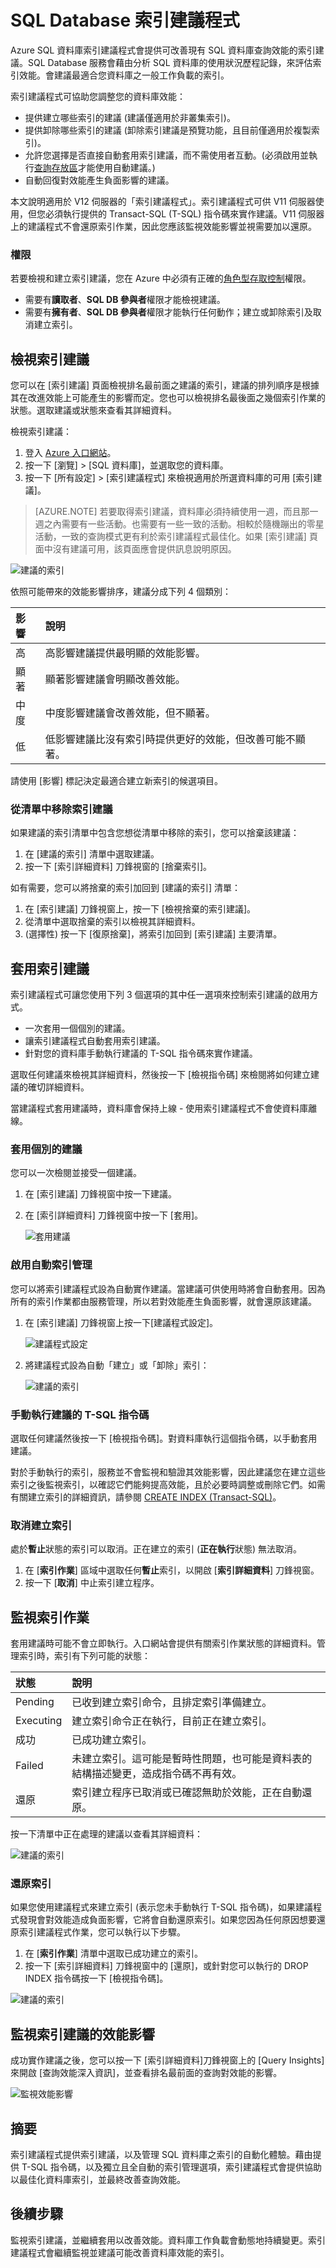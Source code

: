 <properties 
   pageTitle="Azure SQL Database 索引建議程式" 
   description="Azure SQL Database 索引建議程式會建議新的索引給現有 SQL Database 來改善目前的查詢效能。" 
   services="sql-database" 
   documentationCenter="" 
   authors="stevestein" 
   manager="jeffreyg" 
   editor="monicar"/>

<tags
   ms.service="sql-database"
   ms.devlang="na"
   ms.topic="article"
   ms.tgt_pltfrm="na"
   ms.workload="data-management" 
   ms.date="01/23/2015"
   ms.author="sstein"/>

# SQL Database 索引建議程式

Azure SQL 資料庫索引建議程式會提供可改善現有 SQL 資料庫查詢效能的索引建議。SQL Database 服務會藉由分析 SQL 資料庫的使用狀況歷程記錄，來評估索引效能。會建議最適合您資料庫之一般工作負載的索引。

索引建議程式可協助您調整您的資料庫效能：

- 提供建立哪些索引的建議 (建議僅適用於非叢集索引)。
- 提供卸除哪些索引的建議 (卸除索引建議是預覽功能，且目前僅適用於複製索引)。
- 允許您選擇是否直接自動套用索引建議，而不需使用者互動。(必須啟用並執行[查詢存放區](https://msdn.microsoft.com/library/dn817826.aspx)才能使用自動建議。)
- 自動回復對效能產生負面影響的建議。 


本文說明適用於 V12 伺服器的「索引建議程式」。索引建議程式可供 V11 伺服器使用，但您必須執行提供的 Transact-SQL (T-SQL) 指令碼來實作建議。V11 伺服器上的建議程式不會還原索引作業，因此您應該監視效能影響並視需要加以還原。


### 權限

若要檢視和建立索引建議，您在 Azure 中必須有正確的[角色型存取控制](role-based-access-control-configure.md)權限。

- 需要有**讀取者**、**SQL DB 參與者**權限才能檢視建議。
- 需要有**擁有者**、**SQL DB 參與者**權限才能執行任何動作；建立或卸除索引及取消建立索引。


## 檢視索引建議

您可以在 [索引建議] 頁面檢視排名最前面之建議的索引，建議的排列順序是根據其在改進效能上可能產生的影響而定。您也可以檢視排名最後面之幾個索引作業的狀態。選取建議或狀態來查看其詳細資料。

檢視索引建議：

1. 登入 [Azure 入口網站](https://portal.azure.com/)。
2. 按一下 [瀏覽] > [SQL 資料庫]，並選取您的資料庫。
5. 按一下 [所有設定] > [索引建議程式] 來檢視適用於所選資料庫的可用 [索引建議]。

> [AZURE.NOTE] 若要取得索引建議，資料庫必須持續使用一週，而且那一週之內需要有一些活動。也需要有一些一致的活動。相較於隨機蹦出的零星活動，一致的查詢模式更有利於索引建議程式最佳化。如果 [索引建議] 頁面中沒有建議可用，該頁面應會提供訊息說明原因。

![建議的索引](./media/sql-database-index-advisor/recommendations.png)

依照可能帶來的效能影響排序，建議分成下列 4 個類別：

| 影響 | 說明 |
| :--- | :--- |
| 高 | 高影響建議提供最明顯的效能影響。 |
| 顯著 | 顯著影響建議會明顯改善效能。 |
| 中度 | 中度影響建議會改善效能，但不顯著。 |
| 低 | 低影響建議比沒有索引時提供更好的效能，但改善可能不顯著。 
請使用 [影響] 標記決定最適合建立新索引的候選項目。


### 從清單中移除索引建議

如果建議的索引清單中包含您想從清單中移除的索引，您可以捨棄該建議：

1. 在 [建議的索引] 清單中選取建議。
2. 按一下 [索引詳細資料] 刀鋒視窗的 [捨棄索引]。


如有需要，您可以將捨棄的索引加回到 [建議的索引] 清單：

1. 在 [索引建議] 刀鋒視窗上，按一下 [檢視捨棄的索引建議]。
1. 從清單中選取捨棄的索引以檢視其詳細資料。
1. (選擇性) 按一下 [復原捨棄]，將索引加回到 [索引建議] 主要清單。



## 套用索引建議

索引建議程式可讓您使用下列 3 個選項的其中任一選項來控制索引建議的啟用方式。

- 一次套用一個個別的建議。
- 讓索引建議程式自動套用索引建議。
- 針對您的資料庫手動執行建議的 T-SQL 指令碼來實作建議。

選取任何建議來檢視其詳細資料，然後按一下 [檢視指令碼] 來檢閱將如何建立建議的確切詳細資料。

當建議程式套用建議時，資料庫會保持上線 - 使用索引建議程式不會使資料庫離線。

### 套用個別的建議

您可以一次檢閱並接受一個建議。

1. 在 [索引建議] 刀鋒視窗中按一下建議。
2. 在 [索引詳細資料] 刀鋒視窗中按一下 [套用]。

    ![套用建議](./media/sql-database-index-advisor/apply.png)


### 啟用自動索引管理

您可以將索引建議程式設為自動實作建議。當建議可供使用時將會自動套用。因為所有的索引作業都由服務管理，所以若對效能產生負面影響，就會還原該建議。

1. 在 [索引建議] 刀鋒視窗上按一下[建議程式設定]。

    ![建議程式設定](./media/sql-database-index-advisor/settings.png)

2. 將建議程式設為自動「建立」或「卸除」索引：

    ![建議的索引](./media/sql-database-index-advisor/automation.png)




### 手動執行建議的 T-SQL 指令碼

選取任何建議然後按一下 [檢視指令碼]。對資料庫執行這個指令碼，以手動套用建議。

對於手動執行的索引，服務並不會監視和驗證其效能影響，因此建議您在建立這些索引之後監視索引，以確認它們能夠提高效能，且於必要時調整或刪除它們。如需有關建立索引的詳細資訊，請參閱 [CREATE INDEX (Transact-SQL)](https://msdn.microsoft.com/library/ms188783.aspx)。


### 取消建立索引

處於**暫止**狀態的索引可以取消。正在建立的索引 (**正在執行**狀態) 無法取消。

1. 在 [**索引作業**] 區域中選取任何**暫止**索引，以開啟 [**索引詳細資料**] 刀鋒視窗。
2. 按一下 [**取消**] 中止索引建立程序。



## 監視索引作業

套用建議時可能不會立即執行。入口網站會提供有關索引作業狀態的詳細資料。管理索引時，索引有下列可能的狀態：

| 狀態 | 說明 |
| :--- | :--- |
| Pending | 已收到建立索引命令，且排定索引準備建立。 |
| Executing | 建立索引命令正在執行，目前正在建立索引。 |
| 成功 | 已成功建立索引。 |
| Failed | 未建立索引。這可能是暫時性問題，也可能是資料表的結構描述變更，造成指令碼不再有效。 |
| 還原 | 索引建立程序已取消或已確認無助於效能，正在自動還原。 |

按一下清單中正在處理的建議以查看其詳細資料：

![建議的索引](./media/sql-database-index-advisor/operations.png)



### 還原索引

如果您使用建議程式來建立索引 (表示您未手動執行 T-SQL 指令碼)，如果建議程式發現會對效能造成負面影響，它將會自動還原索引。如果您因為任何原因想要還原索引建議程式作業，您可以執行以下步驟。


1. 在 [**索引作業**] 清單中選取已成功建立的索引。
2. 按一下 [索引詳細資料] 刀鋒視窗中的 [還原]，或針對您可以執行的 DROP INDEX 指令碼按一下 [檢視指令碼]。

![建議的索引](./media/sql-database-index-advisor/details.png)


## 監視索引建議的效能影響

成功實作建議之後，您可以按一下 [索引詳細資料]刀鋒視窗上的 [Query Insights]來開啟 [查詢效能深入資訊][](sql-database-query-performance.md)，並查看排名最前面的查詢對效能的影響。

![監視效能影響](./media/sql-database-index-advisor/query-insights.png)


## 摘要

索引建議程式提供索引建議，以及管理 SQL 資料庫之索引的自動化體驗。藉由提供 T-SQL 指令碼，以及獨立且全自動的索引管理選項，索引建議程式會提供協助以最佳化資料庫索引，並最終改善查詢效能。



## 後續步驟

監視索引建議，並繼續套用以改善效能。資料庫工作負載會動態地持續變更。索引建議程式會繼續監視並建議可能改善資料庫效能的索引。

<!---HONumber=AcomDC_0128_2016-->
